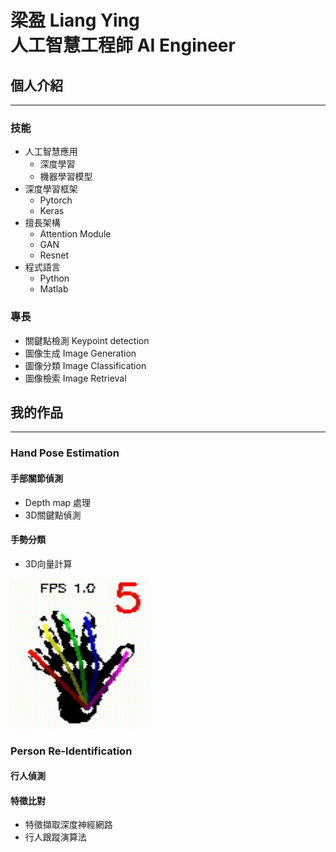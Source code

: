 # 梁盈 Liang Ying<br>人工智慧工程師 AI Engineer
## 個人介紹

---
### 技能


* 人工智慧應用
  * 深度學習
  * 機器學習模型
* 深度學習框架
  * Pytorch
  * Keras
* 擅長架構
  * Attention Module
  * GAN
  * Resnet
* 程式語言
  * Python
  * Matlab  

### 專長


* 關鍵點檢測 Keypoint detection
* 圖像生成 Image Generation
* 圖像分類 Image Classification 
* 圖像檢索 Image Retrieval
## 我的作品

---
### Hand Pose Estimation
#### 手部關節偵測
* Depth map 處理
* 3D關鍵點偵測
#### 手勢分類
* 3D向量計算
  
![image](https://github.com/liangying1026/liangying1026.github.io/blob/main/result.gif)    
### Person Re-Identification
#### 行人偵測

#### 特徵比對
- 特徵擷取深度神經網路
- 行人跟蹤演算法